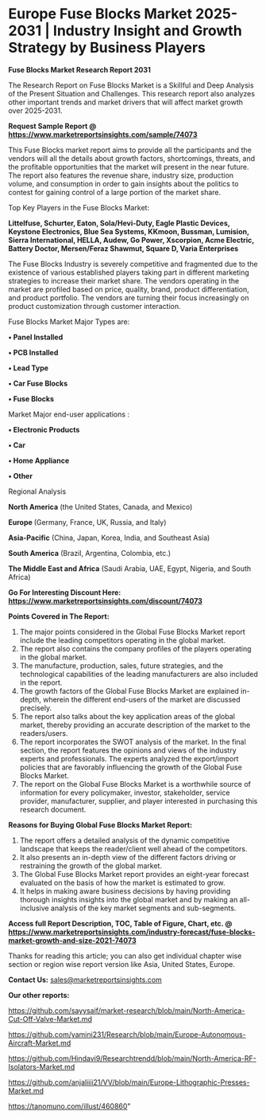  # Europe Fuse Blocks Market 2025-2031 | Industry Insight and Growth Strategy by Business Players

<strong>Fuse Blocks Market Research Report 2031</strong>

The Research Report on Fuse Blocks Market is a Skillful and Deep Analysis of the Present Situation and Challenges. This research report also analyzes other important trends and market drivers that will affect market growth over 2025-2031.

<strong>Request Sample Report @ <a href=https://www.marketreportsinsights.com/sample/74073>https://www.marketreportsinsights.com/sample/74073</a></strong>

This Fuse Blocks market report aims to provide all the participants and the vendors will all the details about growth factors, shortcomings, threats, and the profitable opportunities that the market will present in the near future. The report also features the revenue share, industry size, production volume, and consumption in order to gain insights about the politics to contest for gaining control of a large portion of the market share.

Top Key Players in the Fuse Blocks Market:

<strong>Littelfuse, Schurter, Eaton, Sola/Hevi-Duty, Eagle Plastic Devices, Keystone Electronics, Blue Sea Systems, KKmoon, Bussman, Lumision, Sierra International, HELLA, Audew, Go Power, Xscorpion, Acme Electric, Battery Doctor, Mersen/Feraz Shawmut, Square D, Varia Enterprises</strong>

The Fuse Blocks Industry is severely competitive and fragmented due to the existence of various established players taking part in different marketing strategies to increase their market share. The vendors operating in the market are profiled based on price, quality, brand, product differentiation, and product portfolio. The vendors are turning their focus increasingly on product customization through customer interaction.

Fuse Blocks Market Major Types are:

<strong>• Panel Installed

• PCB Installed

• Lead Type

• Car Fuse Blocks

• Fuse Blocks</strong>

Market Major end-user applications :

<strong>• Electronic Products

• Car

• Home Appliance

• Other</strong>

Regional Analysis

</u><strong><b>North America</b></strong> (the United States, Canada, and Mexico)

<strong><b>Europe </b></strong>(Germany, France, UK, Russia, and Italy)

<strong><b>Asia-Pacific</b></strong> (China, Japan, Korea, India, and Southeast Asia)

<strong><b>South America</b></strong> (Brazil, Argentina, Colombia, etc.)

<strong><b>The Middle East and Africa</b></strong> (Saudi Arabia, UAE, Egypt, Nigeria, and South Africa)

<strong>Go For Interesting Discount Here: <a href=https://www.marketreportsinsights.com/discount/74073>https://www.marketreportsinsights.com/discount/74073</a></strong>

<strong>Points Covered in The Report:</strong>
<ol>
  <li>The major points considered in the Global Fuse Blocks Market report include the leading competitors operating in the global market.</li>
  <li>The report also contains the company profiles of the players operating in the global market.</li>
  <li>The manufacture, production, sales, future strategies, and the technological capabilities of the leading manufacturers are also included in the report.</li>
  <li>The growth factors of the Global Fuse Blocks Market are explained in-depth, wherein the different end-users of the market are discussed precisely.</li>
  <li>The report also talks about the key application areas of the global market, thereby providing an accurate description of the market to the readers/users.</li>
  <li>The report incorporates the SWOT analysis of the market. In the final section, the report features the opinions and views of the industry experts and professionals. The experts analyzed the export/import policies that are favorably influencing the growth of the Global Fuse Blocks Market.</li>
  <li>The report on the Global Fuse Blocks Market is a worthwhile source of information for every policymaker, investor, stakeholder, service provider, manufacturer, supplier, and player interested in purchasing this research document.</li>
</ol>
<strong>Reasons for Buying Global Fuse Blocks Market Report:</strong>

<ol>
  <li>The report offers a detailed analysis of the dynamic competitive landscape that keeps the reader/client well ahead of the competitors.</li>
  <li>It also presents an in-depth view of the different factors driving or restraining the growth of the global market.</li>
  <li>The Global Fuse Blocks Market report provides an eight-year forecast evaluated on the basis of how the market is estimated to grow.</li>
  <li>It helps in making aware business decisions by having providing thorough insights insights into the global market and by making an all-inclusive analysis of the key market segments and sub-segments.</li>
</ol>
<strong>Access full Report Description, TOC, Table of Figure, Chart, etc. @ <a href=https://www.marketreportsinsights.com/industry-forecast/fuse-blocks-market-growth-and-size-2021-74073>https://www.marketreportsinsights.com/industry-forecast/fuse-blocks-market-growth-and-size-2021-74073</a></strong>


Thanks for reading this article; you can also get individual chapter wise section or region wise report version like Asia, United States, Europe.

<strong>Contact Us:</strong>
sales@marketreportsinsights.com

<strong>Our other reports:</strong>

<a href=https://github.com/sayysaif/market-research/blob/main/North-America-Cut-Off-Valve-Market.md>https://github.com/sayysaif/market-research/blob/main/North-America-Cut-Off-Valve-Market.md</a>

<a href=https://github.com/yamini231/Research/blob/main/Europe-Autonomous-Aircraft-Market.md>https://github.com/yamini231/Research/blob/main/Europe-Autonomous-Aircraft-Market.md</a>

<a href=https://github.com/Hindavi9/Researchtrendd/blob/main/North-America-RF-Isolators-Market.md>https://github.com/Hindavi9/Researchtrendd/blob/main/North-America-RF-Isolators-Market.md</a>

<a href=https://github.com/anjaliiii21/VV/blob/main/Europe-Lithographic-Presses-Market.md>https://github.com/anjaliiii21/VV/blob/main/Europe-Lithographic-Presses-Market.md</a>

<a href=https://tanomuno.com/illust/460860>https://tanomuno.com/illust/460860</a>"
